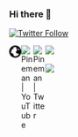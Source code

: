 ### Hi there 👋

[![Twitter Follow](https://img.shields.io/twitter/follow/Pineman834?color=1DA1F2&logo=twitter&style=for-the-badge)](https://twitter.com/intent/follow?original_referer=https%3A%2F%2Fgithub.com%2FPineman834&screen_name=Pineman834)

[<img align="left" alt="pinehack.tech" width="22px" src="https://raw.githubusercontent.com/iconic/open-iconic/master/svg/globe.svg" />][website]
[<img align="left" alt="Pineman | YouTube" width="22px" src="https://cdn.jsdelivr.net/npm/simple-icons@v3/icons/youtube.svg" />][youtube]
[<img align="left" alt="Pineman | Twitter" width="22px" src="https://cdn.jsdelivr.net/npm/simple-icons@v3/icons/twitter.svg" />][twitter]

<p><img src="https://github-readme-stats.vercel.app/api?username=Pineman420&show_icons=true&theme=dark"></p>
<p><img src="https://github-readme-stats.vercel.app/api/top-langs/?username=Pineman420&layout=compact&theme=dark"></p>

[website]: http://pinehack.tech
[twitter]: https://twitter.com/Pineman834
[youtube]: https://www.youtube.com/channel/UCW3lyrIlR5AJgIbNGOkMR3w
